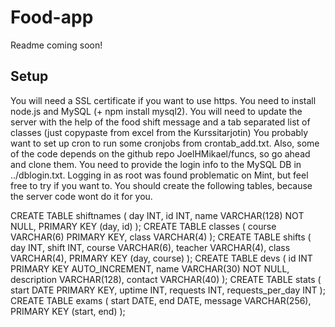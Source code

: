# Food-app
Readme coming soon!

## Setup
You will need a SSL certificate if you want to use https.
You need to install node.js and MySQL (+ npm install mysql2).
You will need to update the server with the help of the food shift message and a tab separated list of classes (just copypaste from excel from the Kurssitarjotin)
You probably want to set up cron to run some cronjobs from crontab_add.txt.
Also, some of the code depends on the github repo JoelHMikael/funcs, so go ahead and clone them.
You need to provide the login info to the MySQL DB in ../dblogin.txt. Logging in as root was found problematic on Mint, but feel free to try if you want to.
You should create the following tables, because the server code wont do it for you.

CREATE TABLE shiftnames (
	day INT,
	id INT,
	name VARCHAR(128) NOT NULL,
	PRIMARY KEY (day, id)
);
CREATE TABLE classes (
	course VARCHAR(6) PRIMARY KEY,
	class VARCHAR(4)
);
CREATE TABLE shifts (
	day INT,
	shift INT,
	course VARCHAR(6),
	teacher VARCHAR(4),
	class VARCHAR(4),
	PRIMARY KEY (day, course)
);
CREATE TABLE devs (
	id INT PRIMARY KEY AUTO_INCREMENT,
	name VARCHAR(30) NOT NULL,
	description VARCHAR(128),
	contact VARCHAR(40)
);
CREATE TABLE stats (
    start DATE PRIMARY KEY,
    uptime INT,
    requests INT,
    requests_per_day INT
);
CREATE TABLE exams (
	start DATE,
	end DATE,
	message VARCHAR(256),
	PRIMARY KEY (start, end)
);